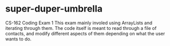 # super-duper-umbrella
CS-162 Coding Exam 1
This exam mainly involed using ArrayLists and iterating through them. The code itself is meant to read through a file of contacts, and modify different aspects of them depending on what the user wants to do.

